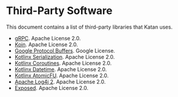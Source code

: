 # Third-Party Software
This document contains a list of third-party libraries that Katan uses.

* [gRPC](https://grpc.io). Apache License 2.0.
* [Koin](https://github.com/InsertKoinIO/koin). Apache License 2.0.
* [Google Protocol Buffers](https://github.com/protocolbuffers/protobuf). Google License.
* [Kotlinx Serialization](https://github.com/Kotlin/kotlinx.serialization). Apache License 2.0.
* [Kotlinx Coroutines](https://github.com/Kotlin/kotlinx.coroutines). Apache License 2.0.
* [Kotlinx Datetime](https://github.com/Kotlin/kotlinx-datetime). Apache License 2.0.
* [Kotlinx AtomicFU](https://github.com/Kotlin/kotlinx-atomicfu). Apache License 2.0.
* [Apache Log4j 2](https://logging.apache.org/log4j/2.x/). Apache License 2.0.
* [Exposed](https://github.com/JetBrains/Exposed/). Apache License 2.0.